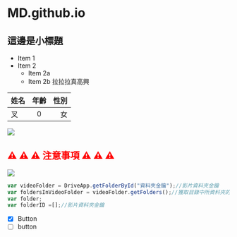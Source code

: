 # MD.github.io
##  這邊是小標題

* Item 1
* Item 2
  * Item 2a
  * Item 2b
拉拉拉真高興

|姓名|年齡|性別|
|:---|:---:|----:|
|叉|0|女|

![](https://i.imgur.com/rOHEVdV.jpg)

##  <font color="#f00"> ⚠ ⚠ ⚠ 注意事項  ⚠ ⚠ ⚠ </font> 

[![](http://img.youtube.com/vi/4VrBmipOGAo/0.jpg)](http://www.youtube.com/watch?v=4VrBmipOGAo "")

```javascript = 0
var videoFolder = DriveApp.getFolderById("資料夾金鑰");//影片資料夾金鑰
var foldersInVideoFolder = videoFolder.getFolders();//獲取目錄中所資料夾的集合
var folder;
var folderID =[];//影片資料夾金鑰
```
- [x] Button
- [ ] button